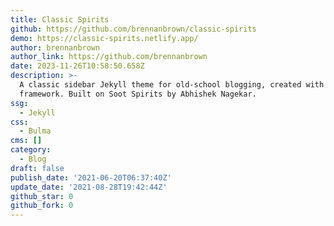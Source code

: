 ```yaml
---
title: Classic Spirits
github: https://github.com/brennanbrown/classic-spirits
demo: https://classic-spirits.netlify.app/
author: brennanbrown
author_link: https://github.com/brennanbrown
date: 2023-11-26T10:58:50.658Z
description: >-
  A classic sidebar Jekyll theme for old-school blogging, created with the Bulma
  framework. Built on Soot Spirits by Abhishek Nagekar.
ssg:
  - Jekyll
css:
  - Bulma
cms: []
category:
  - Blog
draft: false
publish_date: '2021-06-20T06:37:40Z'
update_date: '2021-08-28T19:42:44Z'
github_star: 0
github_fork: 0
---
```

